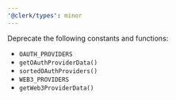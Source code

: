```yaml
---
'@clerk/types': minor
---
```


Deprecate the following constants and functions:
- `OAUTH_PROVIDERS`
- `getOAuthProviderData()`
- `sortedOAuthProviders()`
- `WEB3_PROVIDERS`
- `getWeb3ProviderData()`
